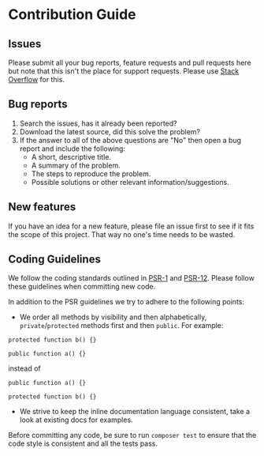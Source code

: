 # Contribution Guide

## Issues
Please submit all your bug reports, feature requests and pull requests here but note that this isn't the place for support requests. Please use [Stack Overflow](http://stackoverflow.com/) for this.

## Bug reports
1. Search the issues, has it already been reported?
2. Download the latest source, did this solve the problem?
4. If the answer to all of the above questions are "No" then open a bug report and include the following:
    * A short, descriptive title.
    * A summary of the problem.
    * The steps to reproduce the problem.
    * Possible solutions or other relevant information/suggestions.

## New features
If you have an idea for a new feature, please file an issue first to see if it fits the scope of this project. That way no one's time needs to be wasted.

## Coding Guidelines
We follow the coding standards outlined in [PSR-1](https://www.php-fig.org/psr/psr-1/) and [PSR-12](https://www.php-fig.org/psr/psr-12/). Please follow these guidelines when committing new code.

In addition to the PSR guidelines we try to adhere to the following points:
* We order all methods by visibility and then alphabetically, `private`/`protected` methods first and then `public`. For example:

```
protected function b() {}

public function a() {}
```

instead of

```
public function a() {}

protected function b() {}
```

* We strive to keep the inline documentation language consistent, take a look at existing docs for examples.

Before committing any code, be sure to run `composer test` to ensure that the code style is consistent and all the tests pass.
